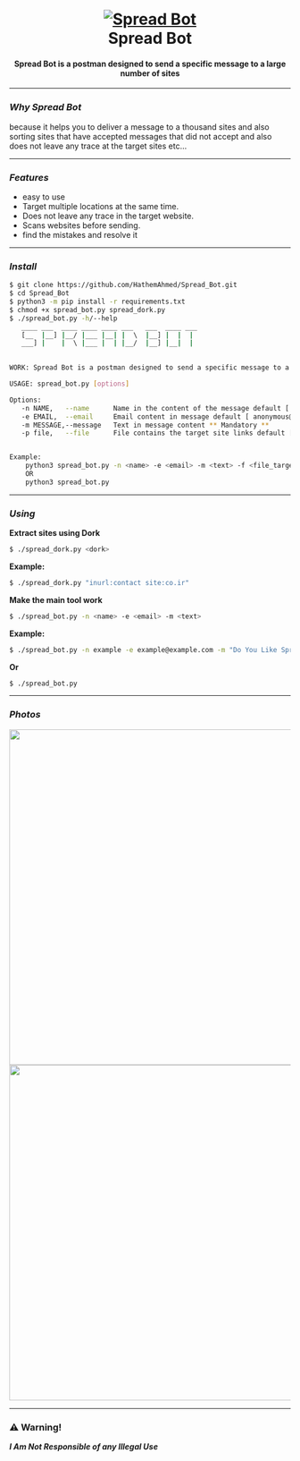 <h1 align="center">
  <br>
  <a href="https://github.com/HathemAhmed/Spread_Bot"><img src="https://pbs.twimg.com/profile_images/1081178168139173888/gu-s0K9T_200x200.jpg" alt="Spread Bot"></a>
  <br>
  Spread Bot
  <br>
</h1>

<h4 align="center">Spread Bot is a postman designed to send a specific message to a large number of sites</h4>


----------------------------------------------------------------------------------------------------
### _Why Spread Bot_

because it helps you to deliver a message to a thousand sites and also sorting sites that have accepted messages that did not accept and also does not leave any trace at the target sites etc...

----------------------------------------------------------------------------------------------------
###  _Features_

- easy to use
- Target multiple locations at the same time.
- Does not leave any trace in the target website.
- Scans websites before sending.
- find the mistakes and resolve it

----------------------------------------------------------------------------------------------------
###  _Install_

```bash
$ git clone https://github.com/HathemAhmed/Spread_Bot.git
$ cd Spread_Bot
$ python3 -m pip install -r requirements.txt
$ chmod +x spread_bot.py spread_dork.py
$ ./spread_bot.py -h/--help
   ____ ___  ____ ____ ____ ___   ___  ____ ___ 
   [__  |__] |__/ |___ |__| |  \  |__] |  |  |  
   ___] |    |  \ |___ |  | |__/  |__] |__|  |  
                                         

WORK: Spread Bot is a postman designed to send a specific message to a large number of sites

USAGE: spread_bot.py [options]

Options: 
   -n NAME,   --name      Name in the content of the message default [ anonymous ]
   -e EMAIL,  --email     Email content in message default [ anonymous@gmail.com ]
   -m MESSAGE,--message   Text in message content ** Mandatory **
   -p file,   --file      File contains the target site links default [ target.txt ] 


Example:
	python3 spread_bot.py -n <name> -e <email> -m <text> -f <file_targets_list>
	OR
	python3 spread_bot.py
```
----------------------------------------------------------------------------------------------------
### _Using_

**Extract sites using Dork**
```bash
$ ./spread_dork.py <dork>
```
**Example:**
```bash
$ ./spread_dork.py "inurl:contact site:co.ir" 
```

**Make the main tool work**

```bash
$ ./spread_bot.py -n <name> -e <email> -m <text>
```

**Example:**
```bash
$ ./spread_bot.py -n example -e example@example.com -m "Do You Like Spread Bot ?" -f target.txt
```

**Or** 
```bash
$ ./spread_bot.py 
```
----------------------------------------------------------------------------------------------------
### _Photos_

<img src="https://raw.githubusercontent.com/HathemAhmed/Spread_Bot/master/images/2.png" width=600px>
<img src="https://raw.githubusercontent.com/HathemAhmed/Spread_Bot/master/images/3.png" width=600px>

----------------------------------------------------------------------------------------------------

### :warning: Warning!

***I Am Not Responsible of any Illegal Use***

